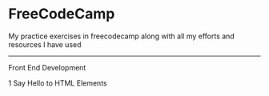 # FreeCodeCamp
My practice exercises in freecodecamp along with all my efforts and resources I have used

-------------
Front End Development

1 Say Hello to HTML Elements
